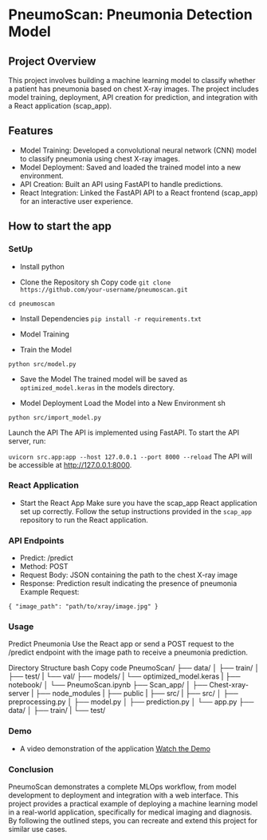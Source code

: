 # PneumoScan: Pneumonia Detection Model

## Project Overview

This project involves building a machine learning model to classify whether a patient has pneumonia based on chest X-ray images. The project includes model training, deployment, API creation for prediction, and integration with a React application (scap_app).

## Features

- Model Training: Developed a convolutional neural network (CNN) model to classify pneumonia using chest X-ray images.
- Model Deployment: Saved and loaded the trained model into a new environment.
- API Creation: Built an API using FastAPI to handle predictions.
- React Integration: Linked the FastAPI API to a React frontend (scap_app) for an interactive user experience.

## How to start the app

### SetUp

- Install python

- Clone the Repository
sh
Copy code
`` git clone https://github.com/your-username/pneumoscan.git ``

``cd pneumoscan``

- Install Dependencies
``pip install -r requirements.txt``

- Model Training
- Train the Model

``python src/model.py``

- Save the Model
The trained model will be saved as ``optimized_model.keras`` in the models directory.

- Model Deployment
Load the Model into a New Environment
sh

`` python src/import_model.py ``

Launch the API
The API is implemented using FastAPI. To start the API server, run:

``uvicorn src.app:app --host 127.0.0.1 --port 8000 --reload``
The API will be accessible at http://127.0.0.1:8000.

### React Application

- Start the React App
Make sure you have the scap_app React application set up correctly. Follow the setup instructions provided in the ``scap_app`` repository to run the React application.

### API Endpoints

- Predict: /predict
- Method: POST
- Request Body: JSON containing the path to the chest X-ray image
- Response: Prediction result indicating the presence of pneumonia
Example Request:

``{
    "image_path": "path/to/xray/image.jpg"
}
``

### Usage

Predict Pneumonia
Use the React app or send a POST request to the /predict endpoint with the image path to receive a pneumonia prediction.

Directory Structure
bash
Copy code
PneumoScan/
├── data/
│   ├── train/
│   ├── test/
|   └── val/
├── models/
|   └── optimized_model.keras
|
├── notebook/
│   └── PneumoScan.ipynb
├── Scan_app/
│   ├── Chest-xray-server
|   ├── node_modules
|   ├── public
|   ├── src/
|
├── src/
│   ├── preprocessing.py
│   ├── model.py
│   ├── prediction.py
│   └── app.py
├── data/
│   ├── train/
|    └── test/

### Demo

- A video demonstration of the application
[Watch the Demo](../PneumoScan/Recording/video1980679042.mp4)

### Conclusion

PneumoScan demonstrates a complete MLOps workflow, from model development to deployment and integration with a web interface. This project provides a practical example of deploying a machine learning model in a real-world application, specifically for medical imaging and diagnosis. By following the outlined steps, you can recreate and extend this project for similar use cases.

